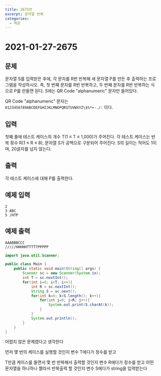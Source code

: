 ```yaml
---
title: 2675번
excerpt: 문자열 반복
categories:
  - 백준
---
```


# 2021-01-27-2675

## 문제

문자열 S를 입력받은 후에, 각 문자를 R번 반복해 새 문자열 P를 만든 후 출력하는 프로그램을 작성하시오. 즉, 첫 번째 문자를 R번 반복하고, 두 번째 문자를 R번 반복하는 식으로 P를 만들면 된다. S에는 QR Code "alphanumeric" 문자만 들어있다.

QR Code "alphanumeric" 문자는 `0123456789ABCDEFGHIJKLMNOPQRSTUVWXYZ\$%*+-./:` 이다.

## 입력

첫째 줄에 테스트 케이스의 개수 T\(1 ≤ T ≤ 1,000\)가 주어진다. 각 테스트 케이스는 반복 횟수 R\(1 ≤ R ≤ 8\), 문자열 S가 공백으로 구분되어 주어진다. S의 길이는 적어도 1이며, 20글자를 넘지 않는다.

## 출력

각 테스트 케이스에 대해 P를 출력한다.

## 예제 입력

```text
2
3 ABC
5 /HTP
```

## 예제 출력

```text
AAABBBCCC
/////HHHHHTTTTTPPPPP
```

```java
import java.util.Scanner;

public class Main {
    public static void main(String[] args) {
        Scanner sc = new Scanner(System.in);
        int T = sc.nextInt();
        for(int i=0; i<T; i++){
            int R = sc.nextInt();
            String S = sc.next();
            for(int k=0; k<S.length(); k++){
                for(int j=0; j<R; j++){
                    System.out.print(S.charAt(k));
                }
            }
            System.out.println();
        }
    }
}
```

어렵지 않은 문제였다고 생각한다

먼저 몇 번의 케이스를 실행할 것인지 변수 T에다가 정수를 받고

T만큼 케이스를 돌면서 몇 번 반복해서 출력할 것인지 변수 R에다가 정수를 받고 어떤 문자열을 하나하나 짤라서 반복출력 할 것인지 변수 S에다가 string을 입력받는다

